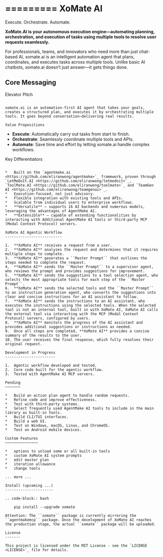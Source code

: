 =========
XoMate AI
=========

Execute. Orchestrate. Automate.

**XoMate.AI is your autonomous execution engine—automating planning, orchestration, and execution of tasks using multiple tools to resolve user requests seamlessly.**

For professionals, teams, and innovators who need more than just chat-based AI, xomate.ai is an intelligent automation agent that plans, coordinates, and executes tasks across multiple tools. Unlike basic AI chatbots, xomate.ai doesn’t just answer—it gets things done.

Core Messaging
--------------

Elevator Pitch
~~~~~~~~~~~~~~

xomate.ai is an automation-first AI agent that takes your goals, creates a structured plan, and executes it by orchestrating multiple tools. It goes beyond conversation—delivering real results.

Value Propositions
~~~~~~~~~~~~~~~~~~

*   **Execute**: Automatically carry out tasks from start to finish.
*   **Orchestrate**: Seamlessly coordinate multiple tools and APIs.
*   **Automate**: Save time and effort by letting xomate.ai handle complex workflows.

Key Differentiators
~~~~~~~~~~~~~~~~~~~

*   Built on the `agentmake.ai <https://github.com/eliranwong/agentmake>`_ framework, proven through `LetMeDoIt.AI <https://github.com/eliranwong/letmedoit>`_, `ToolMate.AI <https://github.com/eliranwong/toolmate>`_ and `TeamGen AI <https://github.com/eliranwong/teamgenai>`_.
*   Execution-focused, not just advisory.
*   Flexible integration with existing tools and APIs.
*   Scalable from individual users to enterprise workflows.
*   **Versatile** – supports 16 AI backends and numerous models, leveraging the advantages of AgentMake AI.
*   **Extensible** – capable of extending functionalities by interacting with Additional AgentMake AI tools or third-party MCP (Modal Context Protocol) servers.

XoMate AI Agentic Workflow
--------------------------

1.  **XoMate AI** receives a request from a user.
2.  **XoMate AI** analyzes the request and determines that it requires multiple steps to complete.
3.  **XoMate AI** generates a ``Master Prompt`` that outlines the steps needed to complete the request.
4.  **XoMate AI** sends the ``Master Prompt`` to a supervisor agent, who reviews the prompt and provides suggestions for improvement.
5.  **XoMate AI** sends the suggestions to a tool selection agent, who selects the most appropriate tools for each step of the ``Master Prompt``.
6.  **XoMate AI** sends the selected tools and the ``Master Prompt`` to an instruction generation agent, who converts the suggestions into clear and concise instructions for an AI assistant to follow.
7.  **XoMate AI** sends the instructions to an AI assistant, who executes the instructions using the selected tools. When the selected tool is not an internal tool, built in with XoMate AI, XoMate AI calls the external tool via interacting with the MCP (Modal Context Protocol) servers, configured by users.
8.  **XoMate AI** monitors the progress of the AI assistant and provides additional suggestions or instructions as needed.
9.  Once all steps are completed, **XoMate AI** provides a concise summary of the results to the user.
10. The user receives the final response, which fully resolves their original request.

Development in Progress
-----------------------

1.  Agentic workflow developed and tested.
2.  Core code built for the agentic workflow.
3.  Tested with AgentMake AI MCP servers.

Pending
~~~~~~~

*   Build an action plan agent to handle random requests.
*   Refine code and improve effectiveness.
*   Test with third-party systems.
*   Select frequently used AgentMake AI tools to include in the main library as built-in tools.
*   Build CLI/TUI interfaces.
*   Build a web UI.
*   Test on Windows, macOS, Linux, and ChromeOS.
*   Test on Android mobile devices.

Custom Features
~~~~~~~~~~~~~~~

*   options to unload some or all built-in tools
*   custom XoMate AI system prompts
*   edit master plan
*   iteration allowance
*   change tools

... more ...

Install (upcoming ...)
----------------------

.. code-block:: bash

    pip install --upgrade xomate

Attention: The ``xomate`` package is currently mirroring the ``agentmakemcp`` package. Once the development of XoMate AI reaches the production stage, the actual ``xomate`` package will be uploaded.

License
-------

This project is licensed under the MIT License - see the `LICENSE <LICENSE>`_ file for details.